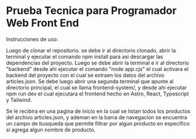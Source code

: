 # Prueba Tecnica para Programador Web Front End

Instrucciones de uso:

Luego de clonar el repositorio. se debe ir al directorio clonado, abrir la terminal y ejecutar el comando npm install para asi descargar las dependencias del proyecto. 
Luego se debe abrir la terminal e ir al directorio "backend" desde ahi ejecutar el comando "node app.cjs" el cual activara el backend del proyecto con el cual se extraen los datos del archivo articles.json.
Se debe luego abrir una segunda terminal que apunte al directorio principal, el cual se llama frontend-system/, y desde ahi ejecutar npm run dev el cual ejecutara el frontend hecho en Astro, React, Typescript y Tailwind.

Se le recibira en una pagina de inicio en la cual se listan todos los productos del archivo articles.json, y ademan en la barra de navegacion se encuentra un campo de busqueda que permite filtrar por
algun producto en especifico si agrega algun nombre de producto.


